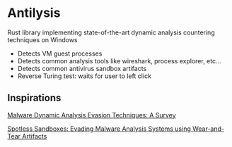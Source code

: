 # Antilysis

Rust library implementing state-of-the-art dynamic analysis countering techniques on Windows

- Detects VM guest processes
- Detects common analysis tools like wireshark, process explorer, etc...
- Detects common antivirus sandbox artifacts
- Reverse Turing test: waits for user to left click

## Inspirations

[Malware Dynamic Analysis Evasion Techniques:
A Survey](https://arxiv.org/pdf/1811.01190)

[Spotless Sandboxes: Evading Malware Analysis
Systems using Wear-and-Tear Artifacts](https://ieeexplore.ieee.org/stamp/stamp.jsp?tp=&arnumber=7958622)
